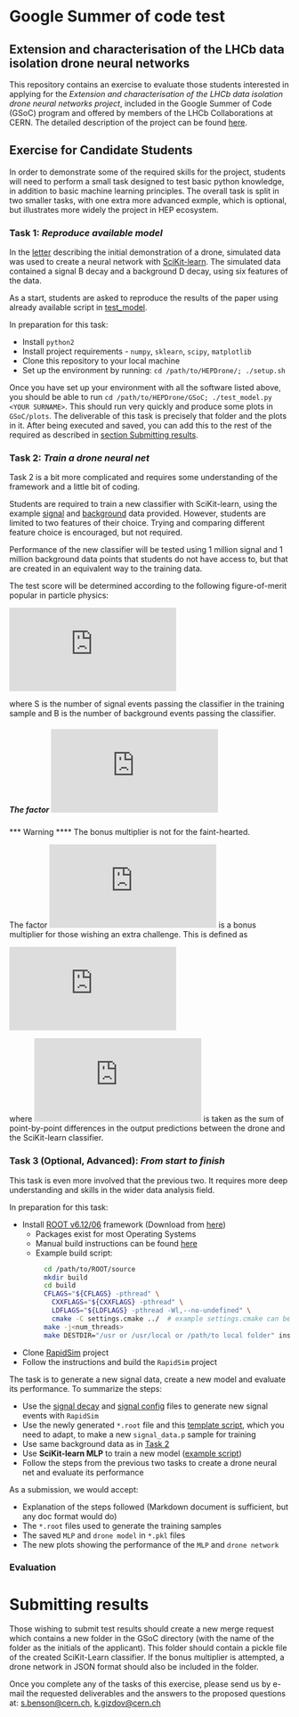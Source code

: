 # Google Summer of code test

## Extension and characterisation of the LHCb data isolation drone neural networks

This repository contains an exercise to evaluate those students interested in applying for
the *Extension and characterisation of the LHCb data isolation drone neural networks project*,
included in the Google Summer of Code (GSoC) program and offered by members of the LHCb Collaborations at CERN.
The detailed description of the project can be found [here](http://hepsoftwarefoundation.org/gsoc/2018/proposal_LHCbHEPDrone.html).

## Exercise for Candidate Students

In order to demonstrate some of the required skills for the project,
students will need to perform a small task designed to test basic python
knowledge, in addition to basic machine learning principles.
The overall task is split in two smaller tasks, with one extra more advanced exmple,
which is optional, but illustrates more widely the project in HEP ecosystem.


### Task 1: *Reproduce available model*

In the [letter](https://arxiv.org/abs/1712.09114) describing the initial demonstration of a drone,
simulated data was used to create a neural network with [SciKit-learn](http://scikit-learn.org/).
The simulated data contained a signal B decay and a background D decay,
using six features of the data.

As a start, students are asked to reproduce the results of the paper using already available
script in [test_model](test_model.py).

In preparation for this task:

  * Install `python2`
  * Install project requirements - `numpy`, `sklearn`, `scipy`, `matplotlib`
  * Clone this repository to your local machine
  * Set up the environment by running: `cd /path/to/HEPDrone/; ./setup.sh`

Once you have set up your environment with all the software listed above,
you should be able to run `cd /path/to/HEPDrone/GSoC; ./test_model.py <YOUR SURNAME>`.
This should run very quickly and produce some plots in `GSoC/plots`.
The deliverable of this task is precisely that folder and the plots in it.
After being executed and saved, you can add this to the rest of the required
as described in [section Submitting results](#submitting-results).

### Task 2: *Train a drone neural net*

Task 2 is a bit more complicated and requires some understanding of the
framework and a little bit of coding.

Students are required to train a new classifier with SciKit-learn, using
the example [signal](../data/signal_data.p) and [background](../data/background_data.p) data provided.
However, students are limited to two features of their choice. Trying and
comparing different feature choice is encouraged, but not required.

Performance of the new classifier will be tested using 1 million signal and
1 million background data points that students do not have access to,
but that are created in an equivalent way to the training data.

The test score will be determined according to the following figure-of-merit
popular in particle physics:

![](http://latex.codecogs.com/svg.latex?%5Csigma%3D%5Calpha%5Cfrac%7BS%7D%7B%5Csqrt%7BS%2BB%7D%7D)

where S is the number of signal events passing the classifier in the
training sample and B is the number of background events passing the classifier.

##### The factor ![](http://latex.codecogs.com/svg.latex?%5Calpha)

*** Warning **** The bonus multiplier is not for the faint-hearted.

The factor ![](http://latex.codecogs.com/svg.latex?%5Calpha) is a bonus multiplier for those wishing an extra challenge.
This is defined as

![](http://latex.codecogs.com/svg.latex?%5Calpha%3D%281%2B%5Cfrac%7B1%7D%7B%5Cchi%5E%7B2%7D%7D%29)

where ![](http://latex.codecogs.com/svg.latex?%5Cchi%5E%7B2%7D) is taken as the sum of point-by-point differences in
the output predictions between the drone and the SciKit-learn classifier.

### Task 3 (Optional, Advanced): *From start to finish*

This task is even more involved that the previous two. It requires more
deep understanding and skills in the wider data analysis field.

In preparation for this task:

  * Install [ROOT v6.12/06](https://root.cern.ch) framework (Download from [here](https://root.cern.ch/releases))
    - Packages exist for most Operating Systems
    - Manual build instructions can be found [here](https://root.cern.ch/building-root)
    - Example build script:
      ```bash
        cd /path/to/ROOT/source
        mkdir build
        cd build
        CFLAGS="${CFLAGS} -pthread" \
          CXXFLAGS="${CXXFLAGS} -pthread" \
          LDFLAGS="${LDFLAGS} -pthread -Wl,--no-undefined" \
          cmake -C settings.cmake ../  # example settings.cmake can be found [here](https://pastebin.com/jADQQr40)
        make -j<num_threads>
        make DESTDIR="/usr or /usr/local or /path/to local folder" install
      ```
  * Clone [RapidSim](https://github.com/gcowan/RapidSim) project
  * Follow the instructions and build the `RapidSim` project

The task is to generate a new signal data, create a new model and evaluate its performance. To summarize the steps:

  * Use the [signal decay](Bd2JpsiK.decay) and [signal config](Bd2JpsiK.config) files to generate new signal events with `RapidSim`
  * Use the newly generated `*.root` file and this [template script](../scripts/gen_train.py), which you need to adapt, to make a new `signal_data.p` sample for training
  * Use same background data as in [Task 2](#task-2-train-a-drone-neural-net)
  * Use **SciKit-learn MLP** to train a new model ([example script](../skLearn-classifiers/train-skLearn.py))
  * Follow the steps from the previous two tasks to create a drone neural net and evaluate its performance

As a submission, we would accept:

  * Explanation of the steps followed (Markdown document is sufficient, but any doc format would do)
  * The `*.root` files used to generate the training samples
  * The saved `MLP` and `drone model` in `*.pkl` files
  * The new plots showing the performance of the `MLP` and `drone network`

### Evaluation


# Submitting results

Those wishing to submit test results should create a new merge request
which contains a new folder in the GSoC directory (with the name of the folder
as the initials of the applicant).
This folder should contain a pickle file of the created SciKit-Learn classifier.
If the bonus multiplier is attempted, a drone network in JSON
format should also be included in the folder.

Once you complete any of the tasks of this exercise, please send us by e-mail the requested deliverables and the answers to the proposed questions at: s.benson@cern.ch, k.gizdov@cern.ch
